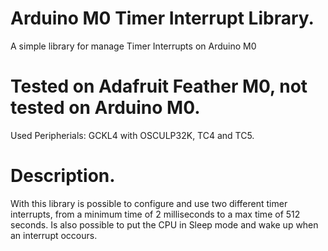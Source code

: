 # Arduino M0 Timer Interrupt Library.
A simple library for manage Timer Interrupts on Arduino M0

# Tested on Adafruit Feather M0, not tested on Arduino M0.
Used Peripherials: GCKL4 with OSCULP32K, TC4 and TC5.

# Description.
With this library is possible to configure and use two different timer interrupts, from a minimum time of 2 milliseconds to a max time of 512 seconds. Is also possible to put the CPU in Sleep mode and wake up when an interrupt occours.
